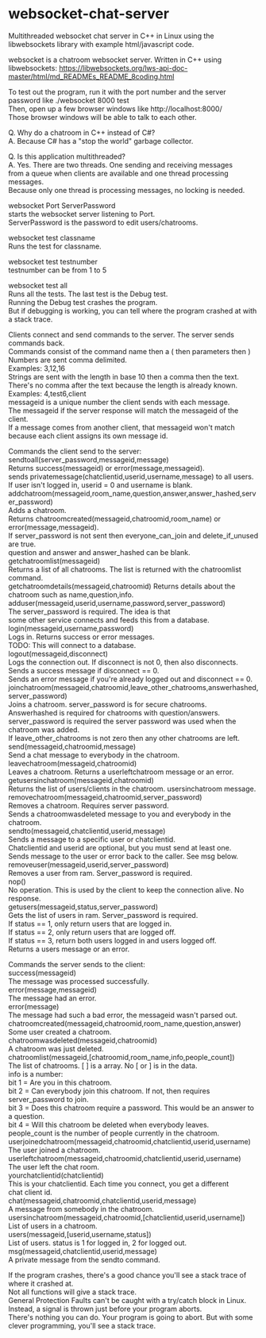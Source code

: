 # websocket-chat-server
Multithreaded websocket chat server in C++ in Linux using the libwebsockets library with example html/javascript code.

websocket is a chatroom websocket server.
Written in C++ using libwebsockets: 
https://libwebsockets.org/lws-api-doc-master/html/md_READMEs_README_8coding.html

To test out the program, run it with the port number and the server password like ./websocket 8000 test  
Then, open up a few browser windows like http://localhost:8000/  
Those browser windows will be able to talk to each other.  

Q. Why do a chatroom in C++ instead of C#?  
A. Because C# has a "stop the world" garbage collector.  

Q. Is this application multithreaded?  
A. Yes. There are two threads. One sending and receiving messages  
   from a queue when clients are available and one thread processing messages.  
   Because only one thread is processing messages, no locking is needed.  

websocket Port ServerPassword  
	starts the websocket server listening to Port.  
	ServerPassword is the password to edit users/chatrooms.  

websocket test classname  
	Runs the test for classname.  

websocket test testnumber  
	testnumber can be from 1 to 5  

websocket test all  
	Runs all the tests. The last test is the Debug test.   
  Running the Debug test crashes the program.  
  But if debugging is working, you can tell where the program crashed at with a stack trace.  
	
Clients connect and send commands to the server. The server sends commands back.  
Commands consist of the command name then a ( then parameters then )  
Numbers are sent comma delimited.   
Examples: 3,12,16  
Strings are sent with the length in base 10 then a comma then the text.  
There's no comma after the text because the length is already known.  
Examples: 4,test6,client  
messageid is a unique number the client sends with each message.  
The messageid if the server response will match the messageid of the client.  
If a message comes from another client, that messageid won't match  
because each client assigns its own message id.  

Commands the client send to the server:  
	sendtoall(server_password,messageid,message)  
		Returns success(messageid) or error(message,messageid).  
		sends privatemessage(chatclientid,userid,username,message) to all users.  
		If user isn't logged in, userid = 0 and username is blank.  
	addchatroom(messageid,room_name,question,answer,answer_hashed,server_password)  
		Adds a chatroom.  
		Returns chatroomcreated(messageid,chatroomid,room_name) or error(message,messageid).  
		If server_password is not sent then everyone_can_join and delete_if_unused are true.  
		question and answer and answer_hashed can be blank.  
	getchatroomlist(messageid)  
		Returns a list of all chatrooms. The list is returned with the chatroomlist command.  
	getchatroomdetails(messageid,chatroomid)
		Returns details about the chatroom such as name,question,info.
	adduser(messageid,userid,username,password,server_password)  
		The server_password is required. The idea is that   
		some other service connects and feeds this from a database.  
	login(messageid,username,password)  
		Logs in. Returns success or error messages.  
		TODO: This will connect to a database.  
	logout(messageid,disconnect)  
		Logs the connection out. If disconnect is not 0, then also disconnects.  
		Sends a success message if disconnect == 0.  
		Sends an error message if you're already logged out and disconnect == 0.  
	joinchatroom(messageid,chatroomid,leave_other_chatrooms,answerhashed,server_password)  
		Joins a chatroom. server_password is for secure chatrooms.  
		Answerhashed is required for chatrooms with question/answers.  
		server_password is required the server password was used when the chatroom was added.  
		If leave_other_chatrooms is not zero then any other chatrooms are left.  
	send(messageid,chatroomid,message)  
		Send a chat message to everybody in the chatroom.  
	leavechatroom(messageid,chatroomid)  
		Leaves a chatroom. Returns a userleftchatroom message or an error.  
	getusersinchatroom(messageid,chatroomid)  
		Returns the list of users/clients in the chatroom. usersinchatroom message.  
	removechatroom(messageid,chatroomid,server_password)  
		Removes a chatroom. Requires server password.  
		Sends a chatroomwasdeleted message to you and everybody in the chatroom.  
	sendto(messageid,chatclientid,userid,message)  
		Sends a message to a specific user or chatclientid.  
		Chatclientid and userid are optional, but you must send at least one.  
		Sends message to the user or error back to the caller. See msg below.  
	removeuser(messageid,userid,server_password)  
		Removes a user from ram. Server_password is required.  
	nop()  
		No operation. This is used by the client to keep the connection alive. No response.  
	getusers(messageid,status,server_password)  
		Gets the list of users in ram. Server_password is required.  
		If status == 1, only return users that are logged in.  
		If status == 2, only return users that are logged off.  
		If status == 3, return both users logged in and users logged off.  
		Returns a users message or an error.  

Commands the server sends to the client:  
	success(messageid)  
		The message was processed successfully.  
	error(message,messageid)  
		The message had an error.  
	error(message)  
		The message had such a bad error, the messageid wasn't parsed out.  
	chatroomcreated(messageid,chatroomid,room_name,question,answer)  
		Some user created a chatroom.  
	chatroomwasdeleted(messageid,chatroomid)  
		A chatroom was just deleted.  
	chatroomlist(messageid,[chatroomid,room_name,info,people_count])  
		The list of chatrooms. [ ] is a array. No [ or ] is in the data.  
		info is a number:  
			bit 1 = Are you in this chatroom.  
			bit 2 = Can everybody join this chatroom. If not, then requires server_password to join.  
			bit 3 = Does this chatroom require a password. This would be an answer to a question.  
			bit 4 = Will this chatroom be deleted when everybody leaves.  
		people_count is the number of people currently in the chatroom.
	userjoinedchatroom(messageid,chatroomid,chatclientid,userid,username)  
		The user joined a chatroom.  
	userleftchatroom(messageid,chatroomid,chatclientid,userid,username)  
		The user left the chat room.  
	yourchatclientid(chatclientid)  
		This is your chatclientid. Each time you connect, you get a different  
		chat client id.  
	chat(messageid,chatroomid,chatclientid,userid,message)  
		A message from somebody in the chatroom.  
	usersinchatroom(messageid,chatroomid,[chatclientid,userid,username])  
		List of users in a chatroom.  
	users(messageid,[userid,username,status])  
		List of users. status is 1 for logged in, 2 for logged out.  
	msg(messageid,chatclientid,userid,message)  
		A private message from the sendto command.  

If the program crashes, there's a good chance you'll see a stack trace of where it crashed at.   
Not all functions will give a stack trace.  
General Protection Faults can't be caught with a try/catch block in Linux. Instead, a signal is thrown just before your program aborts.  
There's nothing you can do. Your program is going to abort. But with some clever programming, you'll see a stack trace.  
